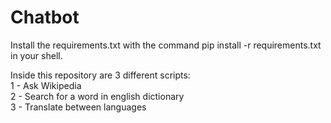 # Chatbot

Install the requirements.txt with the command pip install -r requirements.txt in your shell.

Inside this repository are 3 different scripts: <br>
1 - Ask Wikipedia <br>
2 - Search for a word in english dictionary <br>
3 - Translate between languages <br>
